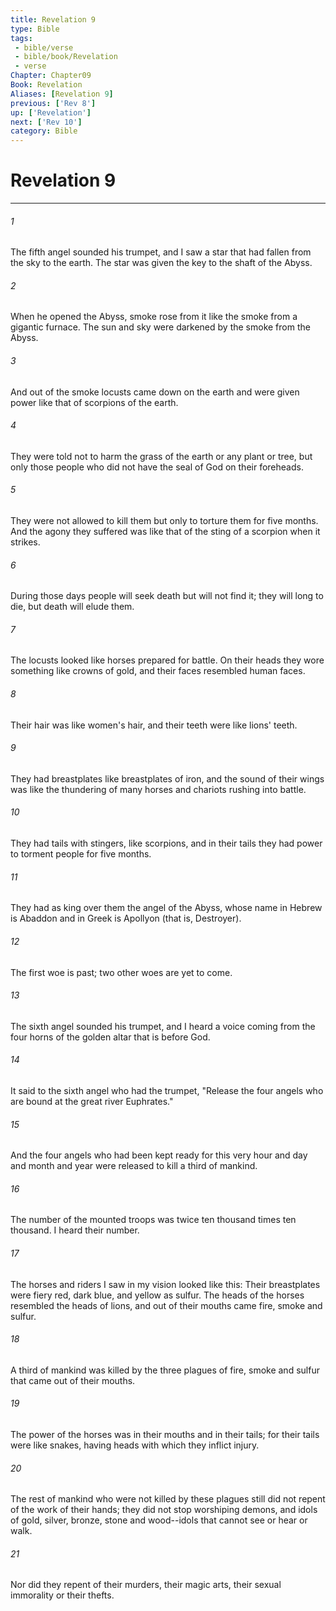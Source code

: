 ```yaml
---
title: Revelation 9
type: Bible
tags:
 - bible/verse
 - bible/book/Revelation
 - verse
Chapter: Chapter09
Book: Revelation
Aliases: [Revelation 9]
previous: ['Rev 8']
up: ['Revelation']
next: ['Rev 10']
category: Bible
---
```

# Revelation 9

***


###### 1 
The fifth angel sounded his trumpet, and I saw a star that had fallen from the sky to the earth. The star was given the key to the shaft of the Abyss. 

###### 2 
When he opened the Abyss, smoke rose from it like the smoke from a gigantic furnace. The sun and sky were darkened by the smoke from the Abyss. 

###### 3 
And out of the smoke locusts came down on the earth and were given power like that of scorpions of the earth. 

###### 4 
They were told not to harm the grass of the earth or any plant or tree, but only those people who did not have the seal of God on their foreheads. 

###### 5 
They were not allowed to kill them but only to torture them for five months. And the agony they suffered was like that of the sting of a scorpion when it strikes. 

###### 6 
During those days people will seek death but will not find it; they will long to die, but death will elude them. 

###### 7 
The locusts looked like horses prepared for battle. On their heads they wore something like crowns of gold, and their faces resembled human faces. 

###### 8 
Their hair was like women's hair, and their teeth were like lions' teeth. 

###### 9 
They had breastplates like breastplates of iron, and the sound of their wings was like the thundering of many horses and chariots rushing into battle. 

###### 10 
They had tails with stingers, like scorpions, and in their tails they had power to torment people for five months. 

###### 11 
They had as king over them the angel of the Abyss, whose name in Hebrew is Abaddon and in Greek is Apollyon (that is, Destroyer). 

###### 12 
The first woe is past; two other woes are yet to come. 

###### 13 
The sixth angel sounded his trumpet, and I heard a voice coming from the four horns of the golden altar that is before God. 

###### 14 
It said to the sixth angel who had the trumpet, "Release the four angels who are bound at the great river Euphrates." 

###### 15 
And the four angels who had been kept ready for this very hour and day and month and year were released to kill a third of mankind. 

###### 16 
The number of the mounted troops was twice ten thousand times ten thousand. I heard their number. 

###### 17 
The horses and riders I saw in my vision looked like this: Their breastplates were fiery red, dark blue, and yellow as sulfur. The heads of the horses resembled the heads of lions, and out of their mouths came fire, smoke and sulfur. 

###### 18 
A third of mankind was killed by the three plagues of fire, smoke and sulfur that came out of their mouths. 

###### 19 
The power of the horses was in their mouths and in their tails; for their tails were like snakes, having heads with which they inflict injury. 

###### 20 
The rest of mankind who were not killed by these plagues still did not repent of the work of their hands; they did not stop worshiping demons, and idols of gold, silver, bronze, stone and wood--idols that cannot see or hear or walk. 

###### 21 
Nor did they repent of their murders, their magic arts, their sexual immorality or their thefts. 
